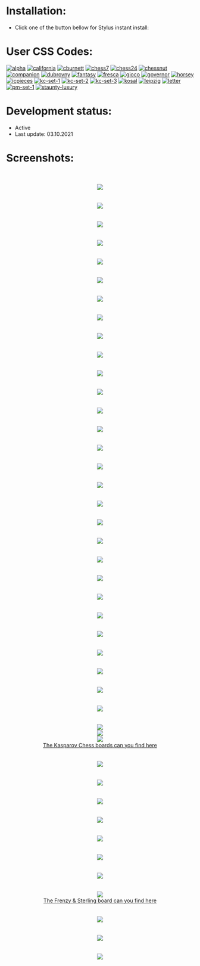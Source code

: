 # Installation:
 - Click one of the button bellow for Stylus instant install:

# User CSS Codes:
[![alpha](https://img.shields.io/badge/Instant%20install%20-%20alpha-D6D5D3.svg?style=popout&logoColor=000000&labelColor=B58863&logo=lichess)](https://raw.githubusercontent.com/MyCodeIsntWorking/Lichess.org/main/Stylus/Pieces/sources/alpha.user.css)
[![california](https://img.shields.io/badge/Instant%20install%20-%20california-262421.svg?style=popout&logoColor=000000&labelColor=B58863&logo=lichess)](https://raw.githubusercontent.com/MyCodeIsntWorking/Lichess.org/main/Stylus/Pieces/sources/california.user.css)
[![cburnett](https://img.shields.io/badge/Instant%20install%20-%20cburnett-D6D5D3.svg?style=popout&logoColor=000000&labelColor=B58863&logo=lichess)](https://raw.githubusercontent.com/MyCodeIsntWorking/Lichess.org/main/Stylus/Pieces/sources/cburnett.user.css)
[![chess7](https://img.shields.io/badge/Instant%20install%20-%20chess7-262421.svg?style=popout&logoColor=000000&labelColor=B58863&logo=lichess)](https://raw.githubusercontent.com/MyCodeIsntWorking/Lichess.org/main/Stylus/Pieces/sources/chess7.user.css)
[![chess24](https://img.shields.io/badge/Instant%20install%20-%20chess24-D6D5D3.svg?style=popout&logoColor=000000&labelColor=B58863&logo=lichess)](https://raw.githubusercontent.com/MyCodeIsntWorking/Lichess.org/main/Stylus/Pieces/sources/chess24.user.css)
[![chessnut](https://img.shields.io/badge/Instant%20install%20-%20chessnut-262421.svg?style=popout&logoColor=000000&labelColor=B58863&logo=lichess)](https://raw.githubusercontent.com/MyCodeIsntWorking/Lichess.org/main/Stylus/Pieces/sources/chessnut.user.css)
[![companion](https://img.shields.io/badge/Instant%20install%20-%20companion-D6D5D3.svg?style=popout&logoColor=000000&labelColor=B58863&logo=lichess)](https://raw.githubusercontent.com/MyCodeIsntWorking/Lichess.org/main/Stylus/Pieces/sources/companion.user.css)
[![dubrovny](https://img.shields.io/badge/Instant%20install%20-%20dubrovny-262421.svg?style=popout&logoColor=000000&labelColor=B58863&logo=lichess)](https://raw.githubusercontent.com/MyCodeIsntWorking/Lichess.org/main/Stylus/Pieces/sources/dubrovny.user.css)
[![fantasy](https://img.shields.io/badge/Instant%20install%20-%20fantasy-D6D5D3.svg?style=popout&logoColor=000000&labelColor=B58863&logo=lichess)](https://raw.githubusercontent.com/MyCodeIsntWorking/Lichess.org/main/Stylus/Pieces/sources/fantasy.user.css)
[![fresca](https://img.shields.io/badge/Instant%20install%20-%20fresca-262421.svg?style=popout&logoColor=000000&labelColor=B58863&logo=lichess)](https://raw.githubusercontent.com/MyCodeIsntWorking/Lichess.org/main/Stylus/Pieces/sources/fresca.user.css)
[![gioco](https://img.shields.io/badge/Instant%20install%20-%20gioco-D6D5D3.svg?style=popout&logoColor=000000&labelColor=B58863&logo=lichess)](https://raw.githubusercontent.com/MyCodeIsntWorking/Lichess.org/main/Stylus/Pieces/sources/gioco.user.css)
[![governor](https://img.shields.io/badge/Instant%20install%20-%20governor-262421.svg?style=popout&logoColor=000000&labelColor=B58863&logo=lichess)](https://raw.githubusercontent.com/MyCodeIsntWorking/Lichess.org/main/Stylus/Pieces/sources/governor.user.css)
[![horsey](https://img.shields.io/badge/Instant%20install%20-%20horsey-D6D5D3.svg?style=popout&logoColor=000000&labelColor=B58863&logo=lichess)](https://raw.githubusercontent.com/MyCodeIsntWorking/Lichess.org/main/Stylus/Pieces/sources/horsey.user.css)
[![icpieces](https://img.shields.io/badge/Instant%20install%20-%20icpieces-262421.svg?style=popout&logoColor=000000&labelColor=B58863&logo=lichess)](https://raw.githubusercontent.com/MyCodeIsntWorking/Lichess.org/main/Stylus/Pieces/sources/icpieces.user.css)
[![kc-set-1](https://img.shields.io/badge/Instant%20install%20-%20kasparov--chess%20--%20Set%201-D6D5D3.svg?style=popout&logoColor=000000&labelColor=B58863&logo=lichess)](https://raw.githubusercontent.com/MyCodeIsntWorking/Lichess.org/main/Stylus/Pieces/sources/kc-set-1.user.css)
[![kc-set-2](https://img.shields.io/badge/Instant%20install%20-%20kasparov--chess%20--%20Set%202-262421.svg?style=popout&logoColor=000000&labelColor=B58863&logo=lichess)](https://raw.githubusercontent.com/MyCodeIsntWorking/Lichess.org/main/Stylus/Pieces/sources/kc-set-2.user.css)
[![kc-set-3](https://img.shields.io/badge/Instant%20install%20-%20kasparov--chess%20--%20Set%203-D6D5D3.svg?style=popout&logoColor=000000&labelColor=B58863&logo=lichess)](https://raw.githubusercontent.com/MyCodeIsntWorking/Lichess.org/main/Stylus/Pieces/sources/kc-set-3.user.css)
[![kosal](https://img.shields.io/badge/Instant%20install%20-%20kosal-262421.svg?style=popout&logoColor=000000&labelColor=B58863&logo=lichess)](https://raw.githubusercontent.com/MyCodeIsntWorking/Lichess.org/main/Stylus/Pieces/sources/kosal.user.css)
[![leipzig](https://img.shields.io/badge/Instant%20install%20-%20leipzig-D6D5D3.svg?style=popout&logoColor=000000&labelColor=B58863&logo=lichess)](https://raw.githubusercontent.com/MyCodeIsntWorking/Lichess.org/main/Stylus/Pieces/sources/leipzig.user.css)
[![letter](https://img.shields.io/badge/Instant%20install%20-%20letter-262421.svg?style=popout&logoColor=000000&labelColor=B58863&logo=lichess)](https://raw.githubusercontent.com/MyCodeIsntWorking/Lichess.org/main/Stylus/Pieces/sources/letter.user.css)
[![pm-set-1](https://img.shields.io/badge/Instant%20install%20-%20play--magnus%20--%20Set%201-D6D5D3.svg?style=popout&logoColor=000000&labelColor=B58863&logo=lichess)](https://raw.githubusercontent.com/MyCodeIsntWorking/Lichess.org/main/Stylus/Pieces/sources/pm-set-1.user.css)
[![staunty-luxury](https://img.shields.io/badge/Instant%20install%20-%20staunty%20luxury-262421.svg?style=popout&logoColor=000000&labelColor=B58863&logo=lichess)](https://raw.githubusercontent.com/MyCodeIsntWorking/Lichess.org/main/Stylus/Pieces/sources/staunty-luxury.user.css)

# Development status:
 - Active
 - Last update: 03.10.2021

# Screenshots:
<p align="center">
 <br><br>
<image src="https://raw.githubusercontent.com/MyCodeIsntWorking/Lichess.org/main/Stylus/Pieces/sources/screenshots/seperator.png"><br><br><br>
<image src="https://raw.githubusercontent.com/MyCodeIsntWorking/Lichess.org/main/Stylus/Pieces/sources/screenshots/alpha.png"><br><br><br>
<image src="https://raw.githubusercontent.com/MyCodeIsntWorking/Lichess.org/main/Stylus/Pieces/sources/screenshots/seperator.png"><br><br><br>
<image src="https://raw.githubusercontent.com/MyCodeIsntWorking/Lichess.org/main/Stylus/Pieces/sources/screenshots/california.png"><br><br><br>
<image src="https://raw.githubusercontent.com/MyCodeIsntWorking/Lichess.org/main/Stylus/Pieces/sources/screenshots/seperator.png"><br><br><br>
<image src="https://raw.githubusercontent.com/MyCodeIsntWorking/Lichess.org/main/Stylus/Pieces/sources/screenshots/cburnett.png"><br><br><br>
<image src="https://raw.githubusercontent.com/MyCodeIsntWorking/Lichess.org/main/Stylus/Pieces/sources/screenshots/seperator.png"><br><br><br>
<image src="https://raw.githubusercontent.com/MyCodeIsntWorking/Lichess.org/main/Stylus/Pieces/sources/screenshots/chess7.png"><br><br><br>
<image src="https://raw.githubusercontent.com/MyCodeIsntWorking/Lichess.org/main/Stylus/Pieces/sources/screenshots/seperator.png"><br><br><br>
<image src="https://raw.githubusercontent.com/MyCodeIsntWorking/Lichess.org/main/Stylus/Pieces/sources/screenshots/chess24.png"><br><br><br>
<image src="https://raw.githubusercontent.com/MyCodeIsntWorking/Lichess.org/main/Stylus/Pieces/sources/screenshots/seperator.png"><br><br><br>
<image src="https://raw.githubusercontent.com/MyCodeIsntWorking/Lichess.org/main/Stylus/Pieces/sources/screenshots/chessnut.png"><br><br><br>
<image src="https://raw.githubusercontent.com/MyCodeIsntWorking/Lichess.org/main/Stylus/Pieces/sources/screenshots/seperator.png"><br><br><br>
<image src="https://raw.githubusercontent.com/MyCodeIsntWorking/Lichess.org/main/Stylus/Pieces/sources/screenshots/companion.png"><br><br><br>
<image src="https://raw.githubusercontent.com/MyCodeIsntWorking/Lichess.org/main/Stylus/Pieces/sources/screenshots/seperator.png"><br><br><br>
<image src="https://raw.githubusercontent.com/MyCodeIsntWorking/Lichess.org/main/Stylus/Pieces/sources/screenshots/dubrovny.png"><br><br><br>
<image src="https://raw.githubusercontent.com/MyCodeIsntWorking/Lichess.org/main/Stylus/Pieces/sources/screenshots/seperator.png"><br><br><br>
<image src="https://raw.githubusercontent.com/MyCodeIsntWorking/Lichess.org/main/Stylus/Pieces/sources/screenshots/fantasy.png"><br><br><br>
<image src="https://raw.githubusercontent.com/MyCodeIsntWorking/Lichess.org/main/Stylus/Pieces/sources/screenshots/seperator.png"><br><br><br>
<image src="https://raw.githubusercontent.com/MyCodeIsntWorking/Lichess.org/main/Stylus/Pieces/sources/screenshots/fresca.png"><br><br><br>
<image src="https://raw.githubusercontent.com/MyCodeIsntWorking/Lichess.org/main/Stylus/Pieces/sources/screenshots/seperator.png"><br><br><br>
<image src="https://raw.githubusercontent.com/MyCodeIsntWorking/Lichess.org/main/Stylus/Pieces/sources/screenshots/gioco.png"><br><br><br>
<image src="https://raw.githubusercontent.com/MyCodeIsntWorking/Lichess.org/main/Stylus/Pieces/sources/screenshots/seperator.png"><br><br><br>
<image src="https://raw.githubusercontent.com/MyCodeIsntWorking/Lichess.org/main/Stylus/Pieces/sources/screenshots/governor.png"><br><br><br>
<image src="https://raw.githubusercontent.com/MyCodeIsntWorking/Lichess.org/main/Stylus/Pieces/sources/screenshots/seperator.png"><br><br><br>
<image src="https://raw.githubusercontent.com/MyCodeIsntWorking/Lichess.org/main/Stylus/Pieces/sources/screenshots/horsey.png"><br><br><br>
<image src="https://raw.githubusercontent.com/MyCodeIsntWorking/Lichess.org/main/Stylus/Pieces/sources/screenshots/seperator.png"><br><br><br>
<image src="https://raw.githubusercontent.com/MyCodeIsntWorking/Lichess.org/main/Stylus/Pieces/sources/screenshots/icpieces.png"><br><br><br>
<image src="https://raw.githubusercontent.com/MyCodeIsntWorking/Lichess.org/main/Stylus/Pieces/sources/screenshots/seperator.png"><br><br><br>
<image src="https://raw.githubusercontent.com/MyCodeIsntWorking/Lichess.org/main/Stylus/Pieces/sources/screenshots/kc-set-1.png"><br>
<image src="https://raw.githubusercontent.com/MyCodeIsntWorking/Lichess.org/main/Stylus/Pieces/sources/screenshots/kc-set-2.png"><br>
<image src="https://raw.githubusercontent.com/MyCodeIsntWorking/Lichess.org/main/Stylus/Pieces/sources/screenshots/kc-set-3.png"><br>
<a href="https://github.com/MyCodeIsntWorking/Lichess.org/tree/main/Stylus/Boards">The Kasparov Chess boards can you find here</a><br><br><br>
<image src="https://raw.githubusercontent.com/MyCodeIsntWorking/Lichess.org/main/Stylus/Pieces/sources/screenshots/seperator.png"><br><br><br>
<image src="https://raw.githubusercontent.com/MyCodeIsntWorking/Lichess.org/main/Stylus/Pieces/sources/screenshots/kosal.png"><br><br><br>
<image src="https://raw.githubusercontent.com/MyCodeIsntWorking/Lichess.org/main/Stylus/Pieces/sources/screenshots/seperator.png"><br><br><br>
<image src="https://raw.githubusercontent.com/MyCodeIsntWorking/Lichess.org/main/Stylus/Pieces/sources/screenshots/leipzig.png"><br><br><br>
<image src="https://raw.githubusercontent.com/MyCodeIsntWorking/Lichess.org/main/Stylus/Pieces/sources/screenshots/seperator.png"><br><br><br>
<image src="https://raw.githubusercontent.com/MyCodeIsntWorking/Lichess.org/main/Stylus/Pieces/sources/screenshots/letter.png"><br><br><br>
<image src="https://raw.githubusercontent.com/MyCodeIsntWorking/Lichess.org/main/Stylus/Pieces/sources/screenshots/seperator.png"><br><br><br>
<image src="https://raw.githubusercontent.com/MyCodeIsntWorking/Lichess.org/main/Stylus/Pieces/sources/screenshots/pm-set-1.png"><br>
<a href="https://github.com/MyCodeIsntWorking/Lichess.org/tree/main/Stylus/Boards">The Frenzy & Sterling board can you find here</a><br><br><br>
<image src="https://raw.githubusercontent.com/MyCodeIsntWorking/Lichess.org/main/Stylus/Pieces/sources/screenshots/seperator.png"><br><br><br>
<image src="https://raw.githubusercontent.com/MyCodeIsntWorking/Lichess.org/main/Stylus/Pieces/sources/screenshots/staunty-luxury.png"><br><br><br>
<image src="https://raw.githubusercontent.com/MyCodeIsntWorking/Lichess.org/main/Stylus/Pieces/sources/screenshots/seperator.png"><br><br><br>
</p>
